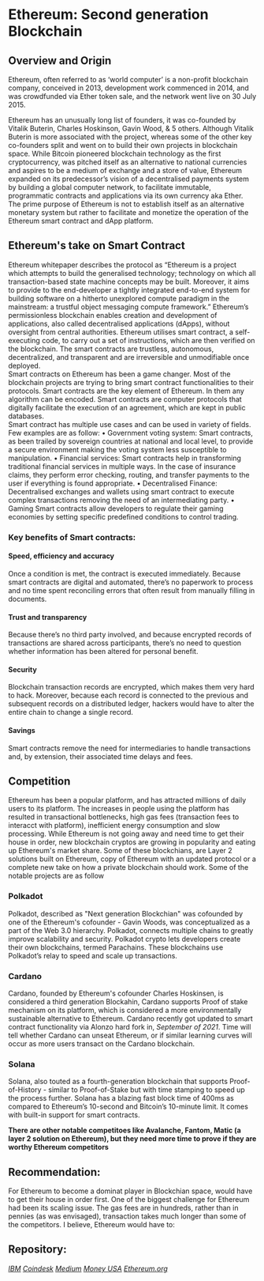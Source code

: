 # Ethereum:  Second generation Blockchain

## Overview and Origin

Ethereum, often referred to as ‘world computer’ is a non-profit blockchain company, conceived in 2013, development work commenced in 2014, and was crowdfunded via Ether token sale, and the network went live on 30 July 2015.

Ethereum has an unusually long list of founders, it was co-founded by Vitalik Buterin, Charles Hoskinson, Gavin Wood, & 5 others. Although Vitalik Buterin is more associated with the project, whereas some of the other key co-founders split and went on to build their own projects in blockchain space.
While Bitcoin pioneered blockchain technology as the first cryptocurrency, was pitched itself as an alternative to national currencies and aspires to be a medium of exchange and a store of value, Ethereum expanded on its predecessor’s vision of a decentralised payments system by building a global computer network, to facilitate immutable, programmatic contracts and applications via its own currency aka Ether.  The prime purpose of Ethereum is not to establish itself as an alternative monetary system but rather to facilitate and monetize the operation of the Ethereum smart contract and dApp platform.

## Ethereum's take on Smart Contract
Ethereum whitepaper describes the protocol as “Ethereum is a project which attempts to build the generalised technology; technology on which all transaction-based state machine concepts may be built. Moreover, it aims to provide to the end-developer a tightly integrated end-to-end system for building software on a hitherto unexplored compute paradigm in the mainstream: a trustful object messaging compute framework.”
Ethereum’s permissionless blockchain enables creation and development of applications, also called decentralised applications (dApps), without oversight from central authorities.  Ethereum utilises smart contract, a self-executing code, to carry out a set of instructions, which are then verified on the blockchain. The smart contracts are trustless, autonomous, decentralized, and transparent and are irreversible and unmodifiable once deployed.  
Smart contracts on Ethereum has been a game changer.  Most of the blockchain projects are trying to bring smart contract functionalities to their protocols.  Smart contracts are the key element of Ethereum. In them any algorithm can be encoded. Smart contracts are computer protocols that digitally facilitate the execution of an agreement, which are kept in public databases.	
Smart contract has multiple use cases and can be used in variety of fields.  Few examples are as follow:
•	Government voting system:
Smart contracts, as been trailed by sovereign countries at national and local level, to provide a secure environment making the voting system less susceptible to manipulation.
•	Financial services: 
Smart contracts help in transforming traditional financial services in multiple ways. In the case of insurance claims, they perform error checking, routing, and transfer payments to the user if everything is found appropriate.
•	Decentralised Finance:
Decentralised exchanges and wallets using smart contract to execute complex transactions removing the need of an intermediating party.
•	Gaming
Smart contracts allow developers to regulate their gaming economies by setting specific predefined conditions to control trading.

### Key benefits of Smart contracts:

#### Speed, efficiency and accuracy
Once a condition is met, the contract is executed immediately. Because smart contracts are digital and automated, there’s no paperwork to process and no time spent reconciling errors that often result from manually filling in documents.

#### Trust and transparency
Because there’s no third party involved, and because encrypted records of transactions are shared across participants, there’s no need to question whether information has been altered for personal benefit.

#### Security
Blockchain transaction records are encrypted, which makes them very hard to hack. Moreover, because each record is connected to the previous and subsequent records on a distributed ledger, hackers would have to alter the entire chain to change a single record.

#### Savings
Smart contracts remove the need for intermediaries to handle transactions and, by extension, their associated time delays and fees.

## Competition
Ethereum has been a popular platform, and has attracted millions of daily users to its platform.  The increases in people using the platform has resulted in transactional bottlenecks, high gas fees (transaction fees to interacct with platform), inefficient energy consumption and slow processing.  While Ethereum is not going away and need time to get their house in order, new blockchain cryptos are growing in popularity and eating up Ethereum's market share. Some of these blockchians, are Layer 2 solutions built on Ethereum, copy of Ethereum with an updated protocol or a complete new take on how a private blockchain should work. Some of the notable projects are as follow

### Polkadot
Polkadot, described as "Next generation Blockchian" was cofounded by one of the Ethereum's cofounder - Gavin Woods,  was conceptualized as a part of the Web 3.0 hierarchy. Polkadot, connects multiple chains to greatly improve scalability and security. Polkadot crypto lets developers create their own blockchains, termed Parachains. These blockchains use Polkadot’s relay to speed and scale up transactions.

### Cardano
Cardano, founded by Ethereum's cofounder Charles Hoskinsen, is considered a third generation Blockahin, Cardano supports Proof of stake mechanism on its platform, which is considered a more environmentally sustainable alternative to Ethereum.  Cardano recently got updated to smart contract functionality via Alonzo hard fork in, *September of 2021*.
Time will tell whether Cardano can unseat Ethereum, or if similar learning curves will occur as more users transact on the Cardano blockchain.

### Solana
Solana, also touted as a fourth-generation blockchain that supports Proof-of-History - similar to Proof-of-Stake but with time stamping to speed up the process further.  Solana has a blazing fast block time of 400ms as compared to Ethereum’s 10-second and Bitcoin’s 10-minute limit. It comes with built-in support for smart contracts. 

**There are other notable competitoes like Avalanche, Fantom, Matic (a layer 2 solution on Ethereum), but they need more time to prove if they are worthy Ethereum competitors**

## Recommendation:
For Ethereum to become a dominat player in Blockchian space, would have to get their house in order first.  One of the biggest challenge for Ethereum had been its scaling issue.  The gas fees are in hundreds, rather than in pennies (as was envisaged), transaction takes much longer than some of the competitors.
I believe, Ethereum would have to:


## Repository:  
*[IBM](https://www.ibm.com/topics/smart-contracts)*
*[Coindesk](https://www.coindesk.com/tech/2022/02/10/the-top-ethereum-killers-compared/)*
*[Medium](https://medium.com/lumiwallet/ethereum-explained-problems-basics-and-predictions-a5b5bee1e4a4)*
*[Money USA](https://money.usnews.com/investing/cryptocurrency/articles/blockchain-investments-that-compete-with-ethereum)*
*[Ethereum.org](https://ethereum.org/)*












